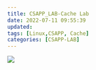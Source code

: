 ```yaml
---
title: CSAPP_LAB-Cache Lab
date: 2022-07-11 09:55:39
updated:
tags: [Linux,CSAPP, Cache]
categories: [CSAPP-LAB]
---
```


![](https://picbed-1311007548.cos.ap-shanghai.myqcloud.com/markdown_picbed/img/20220711145159.png)